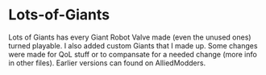 # Lots-of-Giants
Lots of Giants has every Giant Robot Valve made (even the unused ones) turned playable.
I also added custom Giants that I made up.
Some changes were made for QoL stuff or to compansate for a needed change (more info in other files).
Earlier versions can found on AlliedModders.
